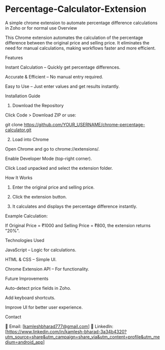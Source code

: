 # Percentage-Calculator-Extension
A simple chrome extension to automate percentage difference calculations in Zoho or for normal use
Overview

This Chrome extension automates the calculation of the percentage difference between the original price and selling price. It eliminates the need for manual calculations, making workflows faster and more efficient.

Features

Instant Calculation – Quickly get percentage differences.

Accurate & Efficient – No manual entry required.

Easy to Use – Just enter values and get results instantly.


Installation Guide

1. Download the Repository

Click Code > Download ZIP or use:

git clone https://github.com/YOUR_USERNAME/chrome-percentage-calculator.git



2. Load into Chrome

Open Chrome and go to chrome://extensions/.

Enable Developer Mode (top-right corner).

Click Load unpacked and select the extension folder.




How It Works

1. Enter the original price and selling price.


2. Click the extension button.


3. It calculates and displays the percentage difference instantly.



Example Calculation:

If Original Price = ₹1000 and Selling Price = ₹800, the extension returns "20%".

Technologies Used

JavaScript – Logic for calculations.

HTML & CSS – Simple UI.

Chrome Extension API – For functionality.


Future Improvements

Auto-detect price fields in Zoho.

Add keyboard shortcuts.

Improve UI for better user experience.


Contact

📧 Email: [kamleshbharad777@gmail.com]
🔗 LinkedIn: [https://www.linkedin.com/in/kamlesh-bharad-3a34b4320?utm_source=share&utm_campaign=share_via&utm_content=profile&utm_medium=android_app]


